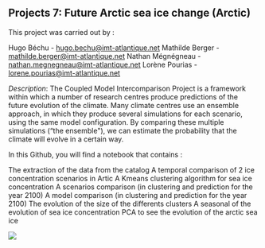 ## Projects 7: Future Arctic sea ice change (Arctic)

This project  was carried out by : 

Hugo Béchu - hugo.bechu@imt-atlantique.net
Mathilde Berger - mathilde.berger@imt-atlantique.net
Nathan Mégnégneau - nathan.megnegneau@imt-atlantique.net
Lorène Pourias - lorene.pourias@imt-atlantique.net 


*Description*: The Coupled Model Intercomparison Project is a framework within which a number of research centres produce predictions of the future evolution of the climate. Many climate centres use an ensemble approach, in which they produce several simulations for each scenario, using the same model configuration. By comparing these multiple simulations (“the ensemble"), we can estimate the probability that the climate will evolve in a certain way.

In this Github, you will find a notebook that contains : 

The extraction of the data from the catalog
A temporal comparison of 2 ice concentration scenarios in Artic
A Kmeans clustering algorithm for sea ice concentration
A scenarios comparison (in clustering and prediction for the year 2100)
A model comparison (in clustering and prediction for the year 2100)
The evolution of the size of the differents clusters
A seasonal of the evolution of sea ice concentration
PCA to see the evolution of the arctic sea ice

<img src="https://github.com/obidam/ds2-2024/raw/main/logo_isblue.jpg">
